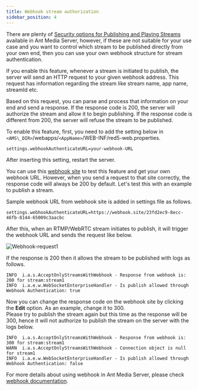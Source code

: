 ```yaml
---
title: Webhook stream authorization
sidebar_position: 4
---
```


There are plenty of [Security options for Publishing and Playing Streams](/guides/developer-sdk-and-api/rest-api-guide/stream-security/) available in Ant Media Server, however, if these are not suitable for your use case and you want to control which stream to be published directly from your own end, then you can use your own webhook structure for stream authentication.

If you enable this feature, whenever a stream is initiated to publish, the server will send an HTTP request to your given webhook address. This request has information regarding the stream like stream name, app name, streamId etc.

Based on this request, you can parse and process that information on your end and send a response. If the response code is 200, the server will authorize the stream and allow it to begin publishing. If the response code is different from 200, the server will refuse the stream to be published.

To enable this feature, first, you need to add the setting below in `<AMS\_DIR>`/webapps/`<AppName>`/WEB-INF/red5-web.properties.

    settings.webhookAuthenticateURL=your-webhook-URL

After inserting this setting, restart the server.

You can use this [webhook site](https://webhook.site/) to test this feature and get your own webhook URL. However, when you send a request to that site correctly, the response code will always be 200 by default. Let's test this with an example to publish a stream.

Sample webhook URL from webhook site is added in settings file as follows.

    settings.webhookAuthenticateURL=https://webhook.site/23fd2ec9-8ecc-46fb-8144-65009c3aacbc

After this, when an RTMP/WebRTC stream initiates to publish, it will trigger the webhook URL and sends the request like below.

![Webhook-request1](@site/static/img/Webhook-request1.png)

If the response is 200 then it allows the stream to be published with logs as follows.

    INFO  i.a.s.AcceptOnlyStreamsWithWebhook - Response from webhook is: 200 for stream:stream1
    INFO  i.a.e.w.WebSocketEnterpriseHandler - Is publish allowed through Webhook Authentication: true

Now you can change the response code on the webhook site by clicking the **Edit** option. As an example, change it to 300.  
Please try to publish the stream again but this time as the response will be 300, hence it will not authorize to publish the stream on the server with the logs below.

    INFO  i.a.s.AcceptOnlyStreamsWithWebhook - Response from webhook is: 300 for stream:stream1
    WARN  i.a.s.AcceptOnlyStreamsWithWebhook - Connection object is null for stream1
    INFO  i.a.e.w.WebSocketEnterpriseHandler - Is publish allowed through Webhook Authentication: false

For more details about using webhook in Ant Media Server, please check [webhook documentation](/guides/advanced-usage/webhooks/).